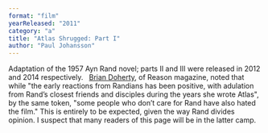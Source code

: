 ```yaml
---
format: "film"
yearReleased: "2011"
category: "a"
title: "Atlas Shrugged: Part I"
author: "Paul Johansson"
---
```

Adaptation of the 1957 Ayn Rand novel; parts II and III  were released in 2012 and 2014 respectively.
 
 <a href="http://reason.com/archives/2011/03/11/atlas-shrugged-is-a-the-movie"> Brian Doherty</a>, of Reason magazine, noted that while "the early  reactions from Randians has been positive, with adulation from Rand’s closest  friends and disciples during the years she wrote Atlas", by the same  token, "some people who don’t care for Rand have also hated the film." This is  entirely to be expected, given the way Rand divides opinion. I suspect that many  readers of this page will be in the latter camp.